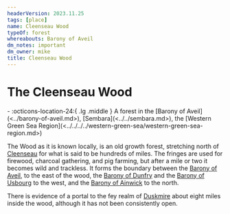 ```yaml
---
headerVersion: 2023.11.25
tags: [place]
name: Cleenseau Wood
typeOf: forest
whereabouts: Barony of Aveil
dm_notes: important
dm_owner: mike
title: Cleenseau Wood
---
```

# The Cleenseau Wood
<div class="grid cards ext-narrow-margin ext-one-column" markdown>
-    :octicons-location-24:{ .lg .middle } A forest in the [Barony of Aveil](<../barony-of-aveil.md>), [Sembara](<../../sembara.md>), the [Western Green Sea Region](<../../../../western-green-sea/western-green-sea-region.md>)  
</div>


The Wood as it is known locally, is an old growth forest, stretching north of [Cleenseau](<cleenseau/cleenseau.md>) for what is said to be hundreds of miles. The fringes are used for firewood, charcoal gathering, and pig farming, but after a mile or two it becomes wild and trackless. It forms the boundary between the [Barony of Aveil](<../barony-of-aveil.md>), to the east of the wood, the [Barony of Dunfry](<../../western-marches/barony-of-dunfry.md>) and the [Barony of Usbourg](<../../western-marches/barony-of-usbourg.md>) to the west, and the [Barony of Ainwick](<../../barony-of-ainwick/barony-of-ainwick.md>) to the north.

There is evidence of a portal to the fey realm of [Duskmire](<../../../../../cosmology/multiverse/echo-realms/feywild/duskmire.md>) about eight miles inside the wood, although it has not been consistently open.